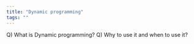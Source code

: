```yaml
---
title: "Dynamic programming"
tags: ""
---
```

Q) What is Dynamic programming?
Q) Why to use it and when to use it?
